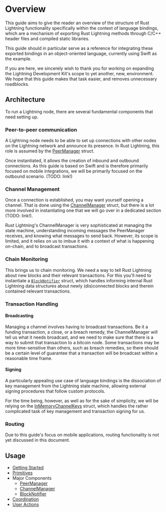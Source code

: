 # Overview

This guide aims to give the reader an overview of the structure of Rust Lightning functionality
specifically within the context of language bindings, which are a mechanism of exporting Rust
Lightning methods through C/C++ header files and compiled static libraries.

This guide should in particular serve as a reference for integrating these exported bindings 
in an object-oriented language, currently using Swift as the example.

If you are here, we sincerely wish to thank you for working on expanding the Lightning
Development Kit's scope to yet another, new, environment. We hope that this guide makes that
task easier, and removes unnecessary roadblocks.

## Architecture

To run a Lightning node, there are several fundamental components that need setting up.

### Peer-to-peer communication

A Lightning node needs to be able to set up connections with other nodes on the Lightning network
and announce its presence. In Rust Lightning, this role is assumed by the [PeerManager](https://docs.rs/lightning/0.0.11/lightning/ln/peer_handler/struct.PeerManager.html)
struct.

Once instantiated, it allows the creation of inbound and outbound connections. As this guide is
based on Swift and is therefore primarily focused on mobile integrations, we will be primarily
focused on the outbound scenario. (TODO: link!)

### Channel Management

Once a connection is established, you may want yourself opening a channel. That is done
using the [ChannelManager](https://docs.rs/lightning/0.0.11/lightning/ln/channelmanager/index.html)
struct, but there is a lot more involved in instantiating one that we will go over in a
dedicated section (TODO: link!).

Rust Lightning's ChannelManager is very sophisticated at managing the state machine,
understanding incoming messages the PeerManager receives, and knowing what messages to send back.
However, its scope is limited, and it relies on us to imbue it with a context of what is
happening on-chain, and to broadcast transactions. 

### Chain Monitoring

This brings us to chain monitoring. We need a way to tell Rust Lightning about new blocks and their 
relevant transactions. For this you'll need to instantiate a [`BlockNotifier`](BlockNotifier.md) 
struct, which handles informing internal Rust Lightning data structures about newly 
(dis)connected blocks and therein contained relevant transactions.

### Transaction Handling

#### Broadcasting

Managing a channel involves having to broadcast transactions. Be it a funding transaction, a
close, or a breach remedy, the ChannelManager will tell us what it needs broadcast, and we
need to make sure that there is a way to submit that transaction to a bitcoin node. Some 
transactions may be more time-sensitive than others, such as breach remedies, so there should
be a certain level of guarantee that a transaction will be broadcast within a reasonable time frame.

#### Signing

A particularly appealing use case of language bindings is the dissociation of key management from
the Lightning state machine, allowing external signing procedures that follow custom protocols.

For the time being, however, as well as for the sake of simplicity, we will be relying on the
[InMemoryChannelKeys](https://docs.rs/lightning/0.0.11/lightning/chain/keysinterface/struct.InMemoryChannelKeys.html) struct,
which handles the rather complicated task of key management and transaction signing for us.

### Routing

Due to this guide's focus on mobile applications, routing functionality is not yet discussed
in this document.

## Usage

* [Getting Started](GettingStarted.md)
* [Primitives](Primitives.md)
* Major Components
    * [PeerManager](PeerManager.md)
    * [ChannelManager](ChannelManager.md)
    * [BlockNotifier](BlockNotifier.md)
* [Coordination](Coordination.md)
* [User Actions](UserActions.md)